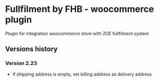 # Fullfilment by FHB - woocommerce plugin
Plugin for integration woocommerce store with ZOE fullfilment system

## Versions history

### Version 2.23
- if shipping address is empty, set billing address as delivery address